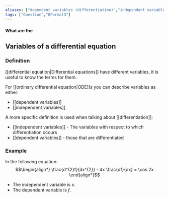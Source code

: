 ```yaml
---
aliases: ["dependent variables (differentiation)","independent variables (differentiation)"]
tags: ["Question","QFormat3"]
---
```


#### What are the
## Variables of a differential equation
### Definition
[[differential equation|Differential equations]] have different variables, it is useful to know the terms for them.

For [[ordinary differential equation|ODE]]s you can describe variables as either:
- [[dependent variables]]
- [[independent variables]]

A more specific definition is used when talking about [[differentiation]]:
- [[independent variables]] - The variables with respect to which differentiation occurs
- [[dependent variables]] - those that are differentiated

### Example
In the following equation:
$$\begin{align*}
    \frac{d^{2}f}{dx^{2}} - 4x \frac{df}{dx} = \cos 2x
\end{align*}$$
- The independent variable is $x$.
- The dependent variable is $f$.
